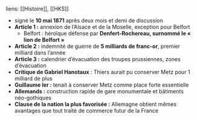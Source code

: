 liens: [[Histoire]], [[HKS]]

- signé le **10 mai 1871** après deux mois et demi de discussion
- **Article 1 :** annexion de l’Alsace et de la Moselle, exception pour Belfort
	- Belfort : héroïque défense par **Denfert-Rochereau, surnommé le « lion de Belfort »**
- **Article 2 :** indemnité de guerre de **5 milliards de franc-or**, premier milliard dans l’année
- **Article 3 :** calendrier d’évacuation des troupes prussiennes, zones d’évacuation
- **Critique de Gabriel Hanotaux** : Thiers aurait pu conserver Metz pour 1 milliard de plus
- **Guillaume Ier :** tenait à conserver Metz comme place forte essentielle
- **Allemands :** construction rapide de gare monumentale et bâtiments néo-gothiques
- **Clause de la nation la plus favorisée :** Allemagne obtient mêmes avantages que tout traité de commerce futur de la France